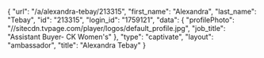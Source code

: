 {
    "url": "\/a\/alexandra-tebay\/213315",
    "first_name": "Alexandra",
    "last_name": "Tebay",
    "id": "213315",
    "login_id": "1759121",
    "data": {
        "profilePhoto": "\/\/sitecdn.tvpage.com\/player\/logos\/default_profile.jpg",
        "job_title": "Assistant Buyer- CK Women's"
    },
    "type": "captivate",
    "layout": "ambassador",
    "title": "Alexandra Tebay"
}